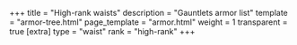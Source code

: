 +++
title = "High-rank waists"
description = "Gauntlets armor list"
template = "armor-tree.html"
page_template = "armor.html"
weight = 1
transparent = true
[extra]
type = "waist"
rank = "high-rank"
+++
